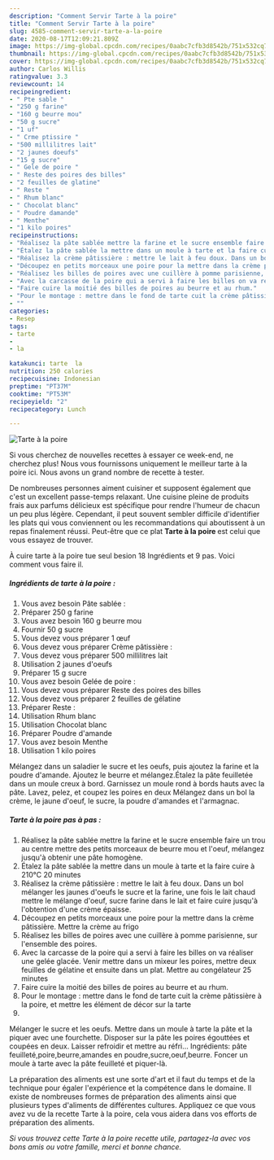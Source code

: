 ```yaml
---
description: "Comment Servir Tarte à la poire"
title: "Comment Servir Tarte à la poire"
slug: 4585-comment-servir-tarte-a-la-poire
date: 2020-08-17T12:09:21.809Z
image: https://img-global.cpcdn.com/recipes/0aabc7cfb3d8542b/751x532cq70/tarte-a-la-poire-photo-principale-de-la-recette.jpg
thumbnail: https://img-global.cpcdn.com/recipes/0aabc7cfb3d8542b/751x532cq70/tarte-a-la-poire-photo-principale-de-la-recette.jpg
cover: https://img-global.cpcdn.com/recipes/0aabc7cfb3d8542b/751x532cq70/tarte-a-la-poire-photo-principale-de-la-recette.jpg
author: Carlos Willis
ratingvalue: 3.3
reviewcount: 14
recipeingredient:
- " Pte sable "
- "250 g farine"
- "160 g beurre mou"
- "50 g sucre"
- "1 uf"
- " Crme ptissire "
- "500 millilitres lait"
- "2 jaunes doeufs"
- "15 g sucre"
- " Gele de poire "
- " Reste des poires des billes"
- "2 feuilles de glatine"
- " Reste "
- " Rhum blanc"
- " Chocolat blanc"
- " Poudre damande"
- " Menthe"
- "1 kilo poires"
recipeinstructions:
- "Réalisez la pâte sablée mettre la farine et le sucre ensemble faire un trou au centre mettre des petits morceaux de beurre mou et l&#39;oeuf, mélangez jusqu&#39;à obtenir une pâte homogène."
- "Étalez la pâte sablée la mettre dans un moule à tarte et la faire cuire à 210°C 20 minutes"
- "Réalisez la crème pâtissière : mettre le lait à feu doux. Dans un bol mélanger les jaunes d&#39;oeufs le sucre et la farine, une fois le lait chaud mettre le mélange d&#39;oeuf, sucre farine dans le lait et faire cuire jusqu&#39;à l&#39;obtention d&#39;une crème épaisse."
- "Découpez en petits morceaux une poire pour la mettre dans la crème pâtissière. Mettre la crème au frigo"
- "Réalisez les billes de poires avec une cuillère à pomme parisienne, sur l&#39;ensemble des poires."
- "Avec la carcasse de la poire qui a servi à faire les billes on va réaliser une gelée glacée. Venir mettre dans un mixeur les poires, mettre deux feuilles de gélatine et ensuite dans un plat. Mettre au congélateur 25 minutes"
- "Faire cuire la moitié des billes de poires au beurre et au rhum."
- "Pour le montage : mettre dans le fond de tarte cuit la crème pâtissière à la poire, et mettre les élément de décor sur la tarte"
- ""
categories:
- Resep
tags:
- tarte
- 
- la

katakunci: tarte  la 
nutrition: 250 calories
recipecuisine: Indonesian
preptime: "PT37M"
cooktime: "PT53M"
recipeyield: "2"
recipecategory: Lunch

---
```



![Tarte à la poire](https://img-global.cpcdn.com/recipes/0aabc7cfb3d8542b/751x532cq70/tarte-a-la-poire-photo-principale-de-la-recette.jpg)

Si vous cherchez de nouvelles recettes à essayer ce week-end, ne cherchez plus! Nous vous fournissons uniquement le meilleur tarte à la poire ici. Nous avons un grand nombre de recette à tester.

De nombreuses personnes aiment cuisiner et supposent également que c'est un excellent passe-temps relaxant. Une cuisine pleine de produits frais aux parfums délicieux est spécifique pour rendre l'humeur de chacun un peu plus légère. Cependant, il peut souvent sembler difficile d'identifier les plats qui vous conviennent ou les recommandations qui aboutissent à un repas finalement réussi. Peut-être que ce plat <strong> Tarte à la poire </strong> est celui que vous essayez de trouver.

<!--inarticleads1-->

À cuire tarte à la poire tue seul besion 18 Ingrédients et 9 pas. Voici comment vous faire il.

##### Ingrédients de tarte à la poire :

1. Vous avez besoin  Pâte sablée :
1. Préparer 250 g farine
1. Vous avez besoin 160 g beurre mou
1. Fournir 50 g sucre
1. Vous devez vous préparer 1 œuf
1. Vous devez vous préparer  Crème pâtissière :
1. Vous devez vous préparer 500 millilitres lait
1. Utilisation 2 jaunes d&#39;oeufs
1. Préparer 15 g sucre
1. Vous avez besoin  Gelée de poire :
1. Vous devez vous préparer  Reste des poires des billes
1. Vous devez vous préparer 2 feuilles de gélatine
1. Préparer  Reste :
1. Utilisation  Rhum blanc
1. Utilisation  Chocolat blanc
1. Préparer  Poudre d&#39;amande
1. Vous avez besoin  Menthe
1. Utilisation 1 kilo poires


Mélangez dans un saladier le sucre et les oeufs, puis ajoutez la farine et la poudre d&#39;amande. Ajoutez le beurre et mélangez.Étalez la pâte feuilletée dans un moule creux à bord. Garnissez un moule rond à bords hauts avec la pâte. Lavez, pelez, et coupez les poires en deux Mélangez dans un bol la crème, le jaune d&#39;oeuf, le sucre, la poudre d&#39;amandes et l&#39;armagnac. 

<!--inarticleads2-->

##### Tarte à la poire pas à pas :

1. Réalisez la pâte sablée mettre la farine et le sucre ensemble faire un trou au centre mettre des petits morceaux de beurre mou et l&#39;oeuf, mélangez jusqu&#39;à obtenir une pâte homogène.
1. Étalez la pâte sablée la mettre dans un moule à tarte et la faire cuire à 210°C 20 minutes
1. Réalisez la crème pâtissière : mettre le lait à feu doux. Dans un bol mélanger les jaunes d&#39;oeufs le sucre et la farine, une fois le lait chaud mettre le mélange d&#39;oeuf, sucre farine dans le lait et faire cuire jusqu&#39;à l&#39;obtention d&#39;une crème épaisse.
1. Découpez en petits morceaux une poire pour la mettre dans la crème pâtissière. Mettre la crème au frigo
1. Réalisez les billes de poires avec une cuillère à pomme parisienne, sur l&#39;ensemble des poires.
1. Avec la carcasse de la poire qui a servi à faire les billes on va réaliser une gelée glacée. Venir mettre dans un mixeur les poires, mettre deux feuilles de gélatine et ensuite dans un plat. Mettre au congélateur 25 minutes
1. Faire cuire la moitié des billes de poires au beurre et au rhum.
1. Pour le montage : mettre dans le fond de tarte cuit la crème pâtissière à la poire, et mettre les élément de décor sur la tarte
1. 


Mélanger le sucre et les oeufs. Mettre dans un moule à tarte la pâte et la piquer avec une fourchette. Disposer sur la pâte les poires égouttées et coupées en deux. Laisser refroidir et mettre au réfri… Ingrédients: pâte feuilleté,poire,beurre,amandes en poudre,sucre,oeuf,beurre. Foncer un moule à tarte avec la pâte feuilleté et piquer-là. 

<!--inarticleads1-->

<p>
La préparation des aliments est une sorte d'art et il faut du temps et de la technique pour égaler l'expérience et la compétence dans le domaine. Il existe de nombreuses formes de préparation des aliments ainsi que plusieurs types d'aliments de différentes cultures. Appliquez ce que vous avez vu de la recette Tarte à la poire, cela vous aidera dans vos efforts de préparation des aliments.
</p>

<p>
<i>Si vous trouvez cette Tarte à la poire recette utile, partagez-la avec vos bons amis ou votre famille, merci et bonne chance.</i>
</p>
